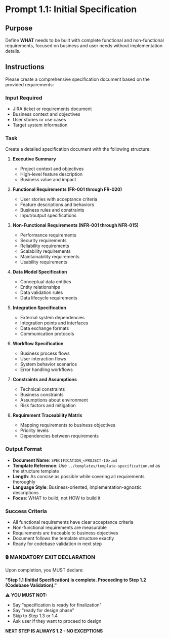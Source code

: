 ﻿# Prompt 1.1: Initial Specification

## Purpose
Define **WHAT** needs to be built with complete functional and non-functional requirements, focused on business and user needs without implementation details.

## Instructions

Please create a comprehensive specification document based on the provided requirements:

### Input Required
- JIRA ticket or requirements document
- Business context and objectives
- User stories or use cases
- Target system information

### Task
Create a detailed specification document with the following structure:

1. **Executive Summary**
   - Project context and objectives
   - High-level feature description
   - Business value and impact

2. **Functional Requirements (FR-001 through FR-020)**
   - User stories with acceptance criteria
   - Feature descriptions and behaviors
   - Business rules and constraints
   - Input/output specifications

3. **Non-Functional Requirements (NFR-001 through NFR-015)**
   - Performance requirements
   - Security requirements
   - Reliability requirements
   - Scalability requirements
   - Maintainability requirements
   - Usability requirements

4. **Data Model Specification**
   - Conceptual data entities
   - Entity relationships
   - Data validation rules
   - Data lifecycle requirements

5. **Integration Specification**
   - External system dependencies
   - Integration points and interfaces
   - Data exchange formats
   - Communication protocols

6. **Workflow Specification**
   - Business process flows
   - User interaction flows
   - System behavior scenarios
   - Error handling workflows

7. **Constraints and Assumptions**
   - Technical constraints
   - Business constraints
   - Assumptions about environment
   - Risk factors and mitigation

8. **Requirement Traceability Matrix**
   - Mapping requirements to business objectives
   - Priority levels
   - Dependencies between requirements

### Output Format
- **Document Name**: `SPECIFICATION_<PROJECT-ID>.md`
- **Template Reference**: Use `../templates/template-specification.md` as the structure template
- **Length**: As concise as possible while covering all requirements thoroughly
- **Language Style**: Business-oriented, implementation-agnostic descriptions
- **Focus**: WHAT to build, not HOW to build it

### Success Criteria

- All functional requirements have clear acceptance criteria
- Non-functional requirements are measurable
- Requirements are traceable to business objectives
- Document follows the template structure exactly
- Ready for codebase validation in next step

### 🔒 MANDATORY EXIT DECLARATION

Upon completion, you MUST declare:

**"Step 1.1 (Initial Specification) is complete. Proceeding to Step 1.2 (Codebase Validation)."**

⚠️ **YOU MUST NOT:**
- Say "specification is ready for finalization"
- Say "ready for design phase"
- Skip to Step 1.3 or 1.4
- Ask user if they want to proceed to design

**NEXT STEP IS ALWAYS 1.2 - NO EXCEPTIONS**
